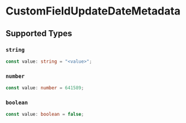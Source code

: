 # CustomFieldUpdateDateMetadata


## Supported Types

### `string`

```typescript
const value: string = "<value>";
```

### `number`

```typescript
const value: number = 641589;
```

### `boolean`

```typescript
const value: boolean = false;
```

